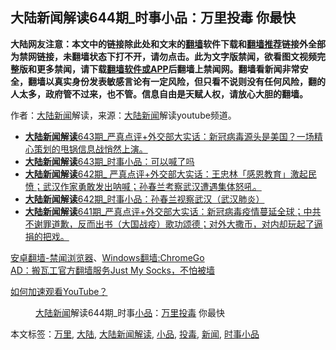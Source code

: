  <h2>大陆新闻解读644期_时事小品：万里投毒 你最快</h2> <div class="notice"><b>大陆网友注意：本文中的链接除此处和文末的<a href="https://github.com/bannedbook/fanqiang" >翻墙</a>软件下载和<a href="https://github.com/killgcd/justmysocks/blob/master/README.md">翻墙推荐</a>链接外全部为禁网链接，未翻墙状态下打不开，请勿点击。此为文字版禁闻，欲看图文视频完整版和更多禁闻，请下载<a href="https://github.com/bannedbook/fanqiang">翻墙软件或APP</a>后翻墙上禁闻网。翻墙看新闻非常安全，翻墙以真实身份发表敏感言论有一定风险，但只看不说则没有任何风险，翻的人太多，政府管不过来，也不管。信息自由是天赋人权，请放心大胆的翻墙。</b></div>  <div class="entry"> <p>作者：<span class='wp_keywordlink_affiliate'><a href="https://www.bannedbook.org/" title="大陆新闻" target="_blank">大陆新闻</a></span>解读，来源：<span class='wp_keywordlink_affiliate'><a href="https://www.bannedbook.org/" title="大陆" target="_blank">大陆</a></span><span class='wp_keywordlink_affiliate'><a href="https://www.bannedbook.org/" title="新闻">新闻</a></span>解读youtube频道。</p> <figure></figure> </p>  <ul class='op-related-articles' title='相关阅读'> <li><a href='https://www.bannedbook.org/bnews/cbnews/20200315/1294187.html' target='_blank'><b>大陆新闻解读</b>643期_严真点评+外交部大实话：新冠病毒源头是美国？一场精心策划的甩锅信息战悄然上演。</a></li> <li><a href='https://www.bannedbook.org/bnews/cbnews/20200315/1294176.html' target='_blank'><b>大陆新闻解读</b>643期_时事小品：可以喊了吗</a></li> <li><a href='https://www.bannedbook.org/bnews/cbnews/20200308/1290609.html' target='_blank'><b>大陆新闻解读</b>642期_ 严真点评+外交部大实话：王忠林「感恩教育」激起民愤；武汉作家勇敢发出呐喊；孙春兰考察武汉遭遇集体怒吼。</a></li> <li><a href='https://www.bannedbook.org/bnews/cbnews/20200308/1290572.html' target='_blank'><b>大陆新闻解读</b>642期_时事小品：孙春兰视察武汉（武汉肺炎）</a></li> <li><a href='https://www.bannedbook.org/bnews/cbnews/20200301/1286252.html' target='_blank'><b>大陆新闻解读</b>641期_严真点评+外交部大实话：新冠病毒疫情蔓延全球；中共不谢罪道歉，反而出书（大国战疫）歌功颂德；对外大撒币，对内却玩起了逼捐的把戏。</a></li> </ul> <div class="texttj"> <a href="https://github.com/bannedbook/fanqiang/wiki/%E5%AE%89%E5%8D%93%E7%BF%BB%E5%A2%99-%E7%A6%81%E9%97%BB%E6%B5%8F%E8%A7%88%E5%99%A8" target="_blank">安卓翻墙-禁闻浏览器</a>、<a href="https://github.com/bannedbook/fanqiang/wiki/Chrome%E4%B8%80%E9%94%AE%E7%BF%BB%E5%A2%99%E5%8C%85" target="_blank">Windows翻墙:ChromeGo</a><br/> <a href="https://github.com/killgcd/justmysocks/blob/master/README.md" target="_blank">AD：搬瓦工官方翻墙服务Just My Socks，不怕被墙</a> </div><p><a href="https://www.bannedbook.org/bnews/topimagenews/20180409/925596.html" target="_blank">如何加速观看YouTube？ </a></p> <figure class="op-interactive"><figcaption><a href="https://www.bannedbook.org/bnews/tag/%e5%a4%a7%e9%99%86/" class="st_tag internal_tag" rel="tag" title="标签 大陆 下的日志">大陆</a><a href="https://www.bannedbook.org/bnews/tag/%E6%96%B0%E9%97%BB/" class="st_tag internal_tag" rel="tag" title="标签 新闻 下的日志">新闻</a>解读644期_时事<a href="https://www.bannedbook.org/bnews/tag/%e5%b0%8f%e5%93%81/" class="st_tag internal_tag" rel="tag" title="标签 小品 下的日志">小品</a>：<a href="https://www.bannedbook.org/bnews/tag/%e4%b8%87%e9%87%8c/" class="st_tag internal_tag" rel="tag" title="标签 万里 下的日志">万里</a><a href="https://www.bannedbook.org/bnews/tag/%E6%8A%95%E6%AF%92/" class="st_tag internal_tag" rel="tag" title="标签 投毒 下的日志">投毒</a> 你最快</figcaption></figure> </p> <a name='sharetosocial'></a>           </div><!--END ENTRY--> <div class="postfooter"> <div>本文标签：<a href="https://www.bannedbook.org/bnews/tag/%e4%b8%87%e9%87%8c/" rel="tag">万里</a>, <a href="https://www.bannedbook.org/bnews/tag/%e5%a4%a7%e9%99%86/" rel="tag">大陆</a>, <a href="https://www.bannedbook.org/bnews/tag/%e5%a4%a7%e9%99%86%e6%96%b0%e9%97%bb%e8%a7%a3%e8%af%bb/" rel="tag">大陆新闻解读</a>, <a href="https://www.bannedbook.org/bnews/tag/%e5%b0%8f%e5%93%81/" rel="tag">小品</a>, <a href="https://www.bannedbook.org/bnews/tag/%E6%8A%95%E6%AF%92/" rel="tag">投毒</a>, <a href="https://www.bannedbook.org/bnews/tag/%E6%96%B0%E9%97%BB/" rel="tag">新闻</a>, <a href="https://www.bannedbook.org/bnews/tag/%e6%97%b6%e4%ba%8b%e5%b0%8f%e5%93%81/" rel="tag">时事小品</a></div>  </div><!--END POSTFOOTER--> 